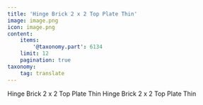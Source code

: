```yaml
---
title: 'Hinge Brick 2 x 2 Top Plate Thin'
image: image.png
icon: image.png
content:
    items:
        '@taxonomy.part': 6134
    limit: 12
    pagination: true
taxonomy:
    tag: translate
---
```


Hinge Brick 2 x 2 Top Plate Thin
Hinge Brick 2 x 2 Top Plate Thin
